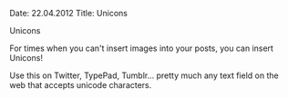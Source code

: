Date: 22.04.2012
Title: Unicons

Unicons

For times when you can't insert images into your posts, you can insert Unicons!

Use this on Twitter, TypePad, Tumblr... pretty much any text field on the web that accepts unicode characters.
